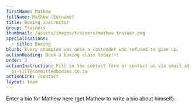 ```yaml
---
firstName: Mathew
fullName: Mathew (Surname)
title: Boxing instructor
group: Trainers
thumbnail: /assets/images/trainers/mathew-trainer.png
specialisations:
  - title: Boxing
blurb: Every champion was once a contender who refused to give up.
actionHeading: Book a boxing class today!!!
order: 3
actionInstruction: Fill in the contact form or contact us via email at
  gi-jill@committedbodies.co.za
actionLink: /contact
layout: team
---
```

Enter a bio for Mathew here (get Mathew to write a bio about himself).